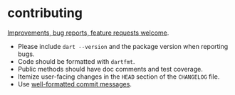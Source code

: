 contributing
============

[Improvements, bug reports, feature requests welcome][gh-issues].

- Please include `dart --version` and the package version when reporting bugs.
- Code should be formatted with `dartfmt`.
- Public methods should have doc comments and test coverage.
- Itemize user-facing changes in the `HEAD` section of the `CHANGELOG` file.
- Use [well-formatted commit messages][git-log-fmt].


[gh-issues]: https://github.com/mockturtl/dotenv/issues
[git-log-fmt]: http://tbaggery.com/2008/04/19/a-note-about-git-commit-messages.html
